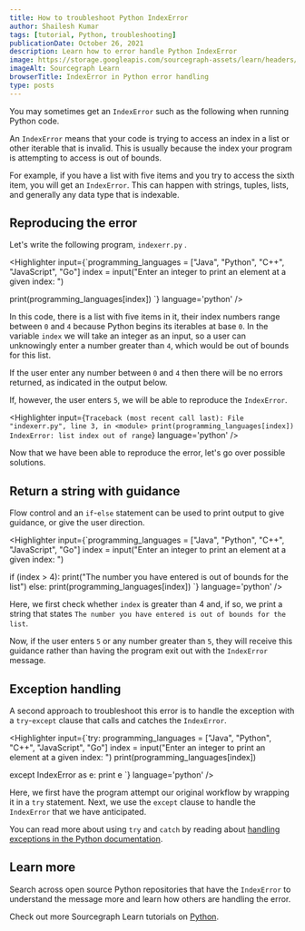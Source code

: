 ```yaml
---
title: How to troubleshoot Python IndexError
author: Shailesh Kumar
tags: [tutorial, Python, troubleshooting]
publicationDate: October 26, 2021
description: Learn how to error handle Python IndexError
image: https://storage.googleapis.com/sourcegraph-assets/learn/headers/sourcegraph-learn-header.png
imageAlt: Sourcegraph Learn
browserTitle: IndexError in Python error handling
type: posts
---
```


You may sometimes get an `IndexError` such as the following when running Python code.

<Highlighter
input='IndexError: list index out of range'
language='python'
/>

An `IndexError` means that your code is trying to access an index in a list or other iterable that is invalid. This is usually because the index your program is attempting to access is out of bounds.

For example, if you have a list with five items and you try to access the sixth item, you will get an `IndexError`.
This can happen with strings, tuples, lists, and generally any data type that is indexable.

## Reproducing the error

Let's write the following program, `indexerr.py` .

<Highlighter
input={`programming_languages = ["Java", "Python", "C++", "JavaScript", "Go"]
index = input("Enter an integer to print an element at a given index: ")

print(programming_languages[index])
`}
language='python'
/>

In this code, there is a list with five items in it, their index numbers range between `0` and `4` because Python begins its iterables at base `0`. In the variable `index` we will take an integer as an input, so a user can unknowingly enter a number greater than `4`, which would be out of bounds for this list. 

If the user enter any number between `0` and `4` then there will be no errors returned, as indicated in the output below.

<Highlighter
input='Enter an integer to print an element at a given index: 1
Python'
language='python'
/>

If, however, the user enters `5`, we will be able to reproduce the `IndexError`.

<Highlighter
input={`Traceback (most recent call last):
  File "indexerr.py", line 3, in <module>
    print(programming_languages[index])
IndexError: list index out of range`}
language='python'
/>

Now that we have been able to reproduce the error, let's go over possible solutions.

## Return a string with guidance 

Flow control and an `if`-`else` statement can be used to print output to give guidance, or give the user direction.

<Highlighter
input={`programming_languages = ["Java", "Python", "C++", "JavaScript", "Go"]
index = input("Enter an integer to print an element at a given index: ")

if (index > 4):
    print("The number you have entered is out of bounds for the list")
else:
     print(programming_languages[index])
`}
language='python'
/>

Here, we first check whether `index` is greater than 4 and, if so, we print a string that states `The number you have entered is out of bounds for the list`.

<Highlighter
input='Enter an integer to print an element at a given index: 5
The number you have entered is out of bound for the list'
language='python'
/>

Now, if the user enters `5` or any number greater than `5`, they will receive this guidance rather than having the program exit out with the `IndexError` message. 

## Exception handling

A second approach to troubleshoot this error is to handle the exception with a `try`-`except` clause that calls and catches the `IndexError`.

<Highlighter
input={`try:
    programming_languages = ["Java", "Python", "C++", "JavaScript", "Go"]
    index = input("Enter an integer to print an element at a given index: ")
    print(programming_languages[index])

except IndexError as e:
    print e
`}
language='python'
/>

Here, we first have the program attempt our original workflow by wrapping it in a `try` statement. Next, we use the `except` clause to handle the `IndexError` that we have anticipated. 

<Highlighter
input='Enter an integer to print an element at a given index: 5
list index out of range'
language='python'
/>

You can read more about using `try` and `catch` by reading about [handling exceptions in the Python documentation](https://docs.python.org/3/tutorial/errors.html#handling-exceptions).

## Learn more

Search across open source Python repositories that have the `IndexError` to understand the message more and learn how others are handling the error.

<SourcegraphSearch query="IndexError lang:python" patternType="literal"/>

Check out more Sourcegraph Learn tutorials on [Python](https://learn.sourcegraph.com/tags/python).
